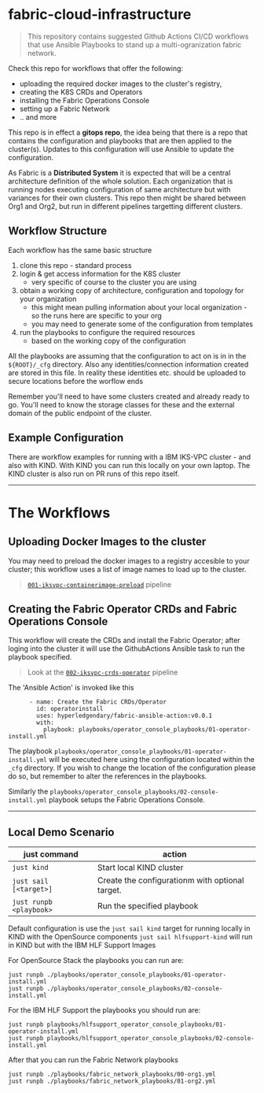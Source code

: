 # fabric-cloud-infrastructure
> This repository contains suggested Github Actions CI/CD workflows that use Ansible Playbooks to stand up a multi-ogranization fabric network. 

Check this repo for workflows that offer the following:

- uploading the required docker images to the cluster's registry, 
- creating the K8S CRDs and Operators
- installing the Fabric Operations Console
- setting up a Fabric Network 
- .. and more

This repo is in effect a **gitops repo**, the idea being that there is a repo that contains the configuration and playbooks 
that are then applied to the cluster(s). Updates to this configuration will use Ansible to update the configuration.

As Fabric is a **Distributed System**  it is expected that will be a central architecture definition of the whole solution. Each organization that is running nodes executing configuration of same architecture but with variances for their own clusters. This repo then might be shared between Org1 and Org2, but run in different pipelines targetting different clusters. 

## Workflow Structure

Each workflow has the same basic structure

1. clone this repo - standard process
2. login & get access information for the K8S cluster
    - very specific of course to the cluster you are using
3. obtain a working copy of architecture, configuration and topology for your organization
    - this might mean pulling information about your local organization - so the runs here are specific to your org 
    - you may need to generate some of the configuration from templates
4. run the playbooks to configure the required resources
    - based on the working copy of the configuration

All the playbooks are assuming that the configuration to act on is in  in the `${ROOT}/_cfg` directory.
Also any identities/connection information created are stored in this file. In reality these identities etc. should be uploaded to secure locations before the worflow ends

Remember you'll need to have some clusters created and already ready to go. You'll need to know the storage classes for these and the external domain of the public endpoint of the cluster. 

## Example Configuration 

There are workflow examples for running with a IBM IKS-VPC cluster - and also with KIND. With KIND you can run this locally on your own laptop. The KIND cluster is also run on PR runs of this repo itself.

---

# The Workflows
## Uploading Docker Images to the cluster

You may need to preload the docker images to a registry accesible to your cluster;  this workflow uses a list of image names to load up to the cluster.

>  [`001-iksvpc-containerimage-preload`](.github/workflows/001-iskvpc-containerimage-preload.yaml) pipeline

## Creating the Fabric Operator CRDs and Fabric Operations Console

This workflow will create the CRDs and install the Fabric Operator; after loging into the cluster it will use the GithubActions Ansible task to run the playbook specified.

> Look at the [`002-iksvpc-crds-operator`](.github/workflows/002-crds-operator.yaml) pipeline

The 'Ansible Action' is invoked like this
```
      - name: Create the Fabric CRDs/Operator
        id: operatorinstall
        uses: hyperledgendary/fabric-ansible-action:v0.0.1
        with:
          playbook: playbooks/operator_console_playbooks/01-operator-install.yml
```

The playbook `playbooks/operator_console_playbooks/01-operator-install.yml` will be executed here using the configuration located within the `_cfg` directory. If you wish to change the location of the configuration please do so, but remember to alter the references in the playbooks.

Similarly the `playbooks/operator_console_playbooks/02-console-install.yml` playbook setups the Fabric Operations Console.


---
## Local Demo Scenario

| just command            | action                                          |
|-------------------------|-------------------------------------------------|
| `just kind`             | Start local KIND cluster                        |
| `just sail [<target>]`  | Create the configurationm with optional target. |
| `just runpb <playbook>` | Run the specified playbook                      |

Default configuration is use the `just sail kind` target for running locally in KIND with the OpenSource components
`just sail hlfsupport-kind` will run in KIND but with the IBM HLF Support Images

For OpenSource Stack the playbooks you can run are:

```
just runpb ./playbooks/operator_console_playbooks/01-operator-install.yml
just runpb ./playbooks/operator_console_playbooks/02-console-install.yml
```

For the IBM HLF Support the playbooks you should run are:
```
just runpb playbooks/hlfsupport_operator_console_playbooks/01-operator-install.yml
just runpb playbooks/hlfsupport_operator_console_playbooks/02-console-install.yml
```

After that you can run the Fabric Network playbooks

```
just runpb ./playbooks/fabric_network_playbooks/00-org1.yml
just runpb ./playbooks/fabric_network_playbooks/01-org2.yml
```

